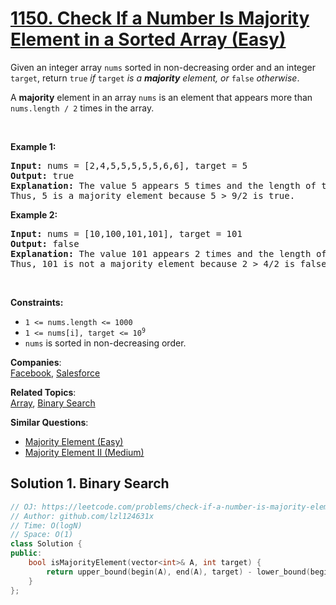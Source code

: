 # [1150. Check If a Number Is Majority Element in a Sorted Array (Easy)](https://leetcode.com/problems/check-if-a-number-is-majority-element-in-a-sorted-array/)

<p>Given an integer array <code>nums</code> sorted in non-decreasing order and an integer <code>target</code>, return <code>true</code> <em>if</em> <code>target</code> <em>is a <strong>majority</strong> element, or </em><code>false</code><em> otherwise</em>.</p>

<p>A <strong>majority</strong> element in an array <code>nums</code> is an element that appears more than <code>nums.length / 2</code> times in the array.</p>

<p>&nbsp;</p>
<p><strong>Example 1:</strong></p>

<pre><strong>Input:</strong> nums = [2,4,5,5,5,5,5,6,6], target = 5
<strong>Output:</strong> true
<strong>Explanation:</strong> The value 5 appears 5 times and the length of the array is 9.
Thus, 5 is a majority element because 5 &gt; 9/2 is true.
</pre>

<p><strong>Example 2:</strong></p>

<pre><strong>Input:</strong> nums = [10,100,101,101], target = 101
<strong>Output:</strong> false
<strong>Explanation:</strong> The value 101 appears 2 times and the length of the array is 4.
Thus, 101 is not a majority element because 2 &gt; 4/2 is false.
</pre>

<p>&nbsp;</p>
<p><strong>Constraints:</strong></p>

<ul>
	<li><code>1 &lt;= nums.length &lt;= 1000</code></li>
	<li><code>1 &lt;= nums[i], target &lt;= 10<sup>9</sup></code></li>
	<li><code>nums</code> is sorted in non-decreasing order.</li>
</ul>


**Companies**:  
[Facebook](https://leetcode.com/company/facebook), [Salesforce](https://leetcode.com/company/salesforce)

**Related Topics**:  
[Array](https://leetcode.com/tag/array/), [Binary Search](https://leetcode.com/tag/binary-search/)

**Similar Questions**:
* [Majority Element (Easy)](https://leetcode.com/problems/majority-element/)
* [Majority Element II (Medium)](https://leetcode.com/problems/majority-element-ii/)

## Solution 1. Binary Search

```cpp
// OJ: https://leetcode.com/problems/check-if-a-number-is-majority-element-in-a-sorted-array/
// Author: github.com/lzl124631x
// Time: O(logN)
// Space: O(1)
class Solution {
public:
    bool isMajorityElement(vector<int>& A, int target) {
        return upper_bound(begin(A), end(A), target) - lower_bound(begin(A), end(A), target) > A.size() / 2;
    }
};
```